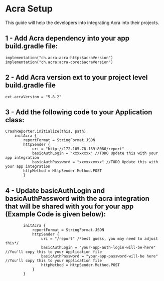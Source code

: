 # Acra Setup

This guide will help the developers into integrating Acra into their projects. 

## 1 - Add Acra dependency into your app build.gradle file:
    implementation("ch.acra:acra-http:$acraVersion")
    implementation("ch.acra:acra-core:$acraVersion")   
    
## 2 - Add Acra version ext to your project level build.gradle file
    ext.acraVersion = "5.8.2"

## 3 - Add the following code to your Application class:
    CrashReporter.initialize(this, path)
        initAcra {
            reportFormat = StringFormat.JSON
            httpSender {
                uri = "http://172.105.78.169:8080/report"
                basicAuthLogin = "xxxxxxxx" //TODO Update this with your app integration
                basicAuthPassword = "xxxxxxxxxx" //TODO Update this with your app integration
		    httpMethod = HttpSender.Method.POST
            }
            
## 4 - Update basicAuthLogin and basicAuthPassword with the acra integration that will be shared with you for your app (Example Code is given below):
            initAcra {
	            reportFormat = StringFormat.JSON
	            httpSender {
		            uri = "/report" /*best guess, you may need to adjust this*/
		            basicAuthLogin = "your-app-auth-login-will-be-here" //You'll copy this to your Application file
		            basicAuthPassword = "your-app-password-will-be here" //You'll copy this to your Application file
		            httpMethod = HttpSender.Method.POST
	            }
            }
